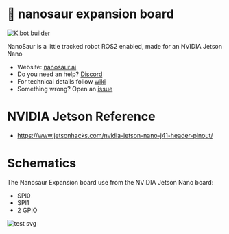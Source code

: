 # :sauropod: nanosaur expansion board
[![Kibot builder](https://github.com/rnanosaur/nanosaur-exp-board/actions/workflows/kibot.yml/badge.svg)](https://github.com/rnanosaur/nanosaur-exp-board/actions/workflows/kibot.yml)

NanoSaur is a little tracked robot ROS2 enabled, made for an NVIDIA Jetson Nano

* Website: [nanosaur.ai](https://nanosaur.ai)
* Do you need an help? [Discord](https://discord.gg/NSrC52P5mw)
* For technical details follow [wiki](https://github.com/rnanosaur/nanosaur/wiki)
* Something wrong? Open an [issue](https://github.com/rnanosaur/nanosaur/issues)


# NVIDIA Jetson Reference

* https://www.jetsonhacks.com/nvidia-jetson-nano-j41-header-pinout/

# Schematics

The Nanosaur Expansion board use from the NVIDIA Jetson Nano board:
* SPI0
* SPI1
* 2 GPIO

<img src="https://nanosaur.ai/assets/docs/expansion-board/img/nanosaur-exp-board-Schematic.svg" alt="test svg">

